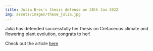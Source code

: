 ```yaml
---
title: Julia Bres's thesis defense on 28th Jan 2022 
img: assets/images/these_julia.jpg
---
```

Julia has defended successfully her thesis on Cretaceous climate and flowering plant evolution, congrats to her! 

Check out the article [here](https://www.ipsl.fr/agenda/archives-soutenances/soutenance-de-these-de-julia-bres/)
